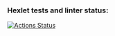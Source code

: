 ### Hexlet tests and linter status:
[![Actions Status](https://github.com/bayanict/php-project-lvl1/workflows/hexlet-check/badge.svg)](https://github.com/bayanict/php-project-lvl1/actions)